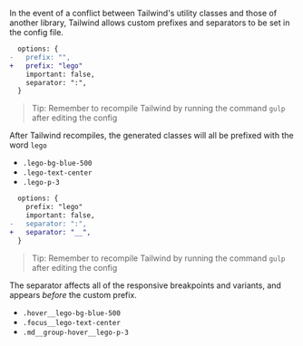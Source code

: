 In the event of a conflict between Tailwind's utility classes and those of another library, Tailwind allows custom prefixes and separators to be set in the config file.

```diff
  options: {
-   prefix: "",
+   prefix: "lego"
    important: false,
    separator: ":",
  }
```

> Tip: Remember to recompile Tailwind by running the command `gulp` after editing the config

After Tailwind recompiles, the generated classes will all be prefixed with the word `lego`

* `.lego-bg-blue-500`
* `.lego-text-center`
* `.lego-p-3`

```diff
  options: {
    prefix: "lego"
    important: false,
-   separator: ":",
+   separator: "__",
  }
```

> Tip: Remember to recompile Tailwind by running the command `gulp` after editing the config

The separator affects all of the responsive breakpoints and variants, and appears *before* the custom prefix.

* `.hover__lego-bg-blue-500`
* `.focus__lego-text-center`
* `.md__group-hover__lego-p-3`
